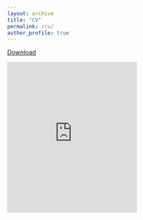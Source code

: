 ```yaml
---
layout: archive
title: "CV"
permalink: /cv/
author_profile: true
---
```


<p>
<a href="http://andrewdmullen.github.io/files/Mullen_CV_Dec2022.pdf">Download</a>
</p>
<embed src="https://drive.google.com/viewerng/viewer?embedded=true&amp;url=http://andrewdmullen.github.io/files/Mullen_CV_Dec2022.pdf" height="350" type="application/pdf" target="_blank" />


